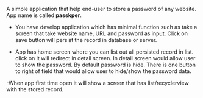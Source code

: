 A simple application that help end-user to store a password of any website. App name is called **passkper**. 

- You have develop application which has minimal function such as take a screen that take website name, URL and password as input. Click on save button will persist the record in database or server.

- App has home screen where you can list out all persisted record in list. click on it will redirect in detail screen.
In detail screen would allow user to show the password. By default password is hide. There is one button to right of field that would allow user to hide/show the password data.

-When app first time open it will show a screen that has list/recyclerview with the stored record. 

